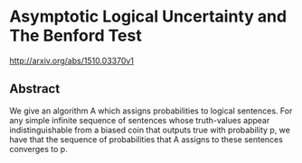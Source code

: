 # Asymptotic Logical Uncertainty and The Benford Test
http://arxiv.org/abs/1510.03370v1
## Abstract
We give an algorithm A which assigns probabilities to logical sentences. For any simple infinite sequence of sentences whose truth-values appear indistinguishable from a biased coin that outputs true with probability p, we have that the sequence of probabilities that A assigns to these sentences converges to p.